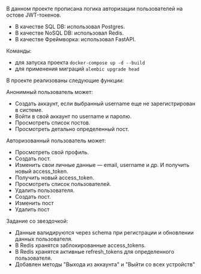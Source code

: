 В данном проекте прописана логика авторизации пользователей на остове JWT-токенов. 

- В качестве SQL DB: использовал Postgres.
- В качестве NoSQL DB: использовал Redis.
- В качестве Фреймворка: использовал FastAPI.

Команды:
- для запуска проекта
`docker-compose up -d --build`
- для применения миграций
`alembic upgrade head`


В проекте реализованы следующие функции:

Анонимный пользователь может:

- Создать аккаунт, если выбранный username еще не зарегистрирован в системе.
- Войти в свой аккаунт по username и паролю.
- Просмотреть список постов. 
- Просмотреть детально определенный пост.


Авторизованный пользователь может:

- Просмотреть свой профиль.
- Создать пост.
- Изменить свои личные данные — email, username и др. И получить новый access_token.
- Получить новый access_token. 
- Просмотреть список пользователей.
- Удалить пользователя.
- Создать пост.
- Изменить пост
- Удалить пост


Задание со звездочкой:
- Данные валидируются через schema при регистрации и обновлении данных пользователя.
- В Redis хранятся заблокированные access_tokens.
- В Redis хранятся активные refresh_tokens для определенного пользователя.
- Добавлен методы "Выхода из аккаунта" и "Выйти со всех устройств"
